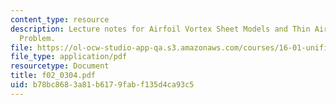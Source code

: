 ```yaml
---
content_type: resource
description: Lecture notes for Airfoil Vortex Sheet Models and Thin Airfoil Analysis
  Problem.
file: https://ol-ocw-studio-app-qa.s3.amazonaws.com/courses/16-01-unified-engineering-i-ii-iii-iv-fall-2005-spring-2006/b78bc8683a81b6179fabf135d4ca93c5_f02_0304.pdf
file_type: application/pdf
resourcetype: Document
title: f02_0304.pdf
uid: b78bc868-3a81-b617-9fab-f135d4ca93c5
---
```

